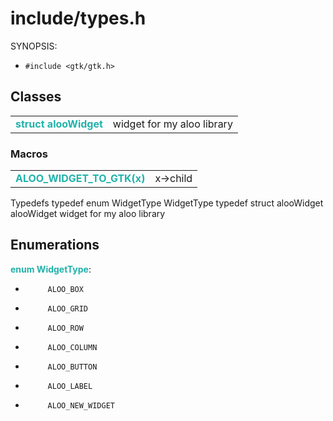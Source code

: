 # include/types.h

SYNOPSIS:

-   `#include <gtk/gtk.h>`

## Classes

|                               |                            |
| ----------------------------- | -------------------------- |
| <key> struct alooWidget</key> | widget for my aloo library |

### Macros

|                                  |          |
| -------------------------------- | -------- |
| <key>ALOO_WIDGET_TO_GTK(x)</key> | x->child |

Typedefs
typedef enum WidgetType WidgetType
typedef struct alooWidget alooWidget
widget for my aloo library

## Enumerations

<key>enum WidgetType</key>:

-          ALOO_BOX
-          ALOO_GRID
-          ALOO_ROW
-          ALOO_COLUMN
-          ALOO_BUTTON
-          ALOO_LABEL
-          ALOO_NEW_WIDGET

<style>
	mark {
		background: transparent;
		font-weight: bold;
		color: skyblue;
	}
    key{
		font-weight: bold;
        color: lightseagreen;
    }
    res {
        font-weight: bold;
        color: #070ff7;
    }
</style>

